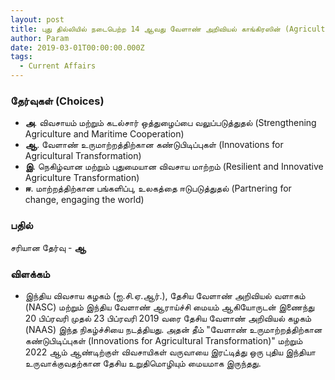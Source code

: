 ```yaml
---
layout: post
title: புது தில்லியில் நடைபெற்ற 14 ஆவது வேளாண் அறிவியல் காங்கிரஸின் (Agricultural Science Congress) தீம் என்ன?
author: Param
date: 2019-03-01T00:00:00.000Z
tags: 
  - Current Affairs
---
```


### தேர்வுகள் (Choices)

- **அ**. விவசாயம் மற்றும் கடல்சார் ஒத்துழைப்பை வலுப்படுத்துதல் (Strengthening Agriculture and Maritime Cooperation)
- **ஆ**. வேளாண் உருமாற்றத்திற்கான கண்டுபிடிப்புகள் (Innovations for Agricultural Transformation)
- **இ**. நெகிழ்வான மற்றும் புதுமையான விவசாய மாற்றம் (Resilient and Innovative Agriculture Transformation)
- **ஈ**. மாற்றத்திற்கான பங்களிப்பு, உலகத்தை ஈடுபடுத்துதல் (Partnering for change, engaging the world)

### பதில் 

சரியான தேர்வு - **ஆ**

### விளக்கம்

- இந்திய விவசாய கழகம் (ஐ.சி.ஏ.ஆர்.), தேசிய வேளாண் அறிவியல் வளாகம் (NASC) மற்றும் இந்திய வேளாண் ஆராய்ச்சி மையம் ஆகியோருடன் இணைந்து 20 பிப்ரவரி முதல் 23 பிப்ரவரி 2019 வரை தேசிய வேளாண் அறிவியல் கழகம் (NAAS) இந்த நிகழ்ச்சியை நடத்தியது. அதன் தீம் "வேளாண் உருமாற்றத்திற்கான கண்டுபிடிப்புகள் (Innovations for Agricultural Transformation)" மற்றும் 2022 ஆம் ஆண்டிற்குள் விவசாயிகள் வருவாயை இரட்டித்து ஒரு புதிய இந்தியா உருவாக்குவதற்கான தேசிய உறுதிமொழியும் மையமாக இருந்தது.
